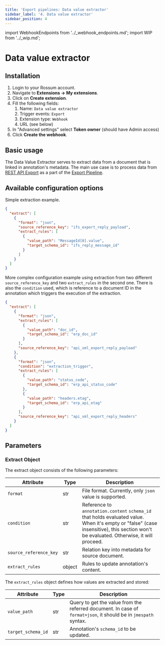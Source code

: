 ```yaml
---
title: 'Export pipelines: Data value extractor'
sidebar_label: '4. Data value extractor'
sidebar_position: 4
---
```


import WebhookEndpoints from '../\_webhook_endpoints.md';
import WIP from '../\_wip.md';

# Data value extractor

## Installation

1. Login to your Rossum account.
1. Navigate to **Extensions → My extensions**.
1. Click on **Create extension**.
1. Fill the following fields:
   1. Name: `Data value extractor`
   1. Trigger events: `Export`
   1. Extension type: `Webhook`
   1. URL (see below)
1. In "Advanced settings" select **Token owner** (should have Admin access)
1. Click **Create the webhook**.

<WIP />

<WebhookEndpoints
  eu1="https://elis.data-value-extractor.rossum-ext.app/"
  eu2="https://shared-eu2.data-value-extractor.rossum-ext.app/"
  us="https://us.data-value-extractor.rossum-ext.app/"
  jp="https://shared-jp.data-value-extractor.rossum-ext.app/"
/>

## Basic usage

The Data Value Extractor serves to extract data from a document that is linked in annotation's metadata. The main use case is to process data from [REST API Export](https://rossum.university/docs/learn/export-pipeline/rest-api-export) as a part of the [Export Pipeline](https://rossum.university/docs/learn/export-pipeline).

## Available configuration options

Simple extraction example.

```json
{
  "extract": [
    {
      "format": "json",
      "source_reference_key": "ifs_export_reply_payload",
      "extract_rules": [
        {
          "value_path": "MessageId[0].value",
          "target_schema_id": "ifs_reply_message_id"
        }
      ]
    }
  ]
}
```

More complex configuration example using extraction from two different `source_reference_key` and two `extract_rules` in the second one. There is also the `condition` used, which is reference to a document ID in the annotation which triggers the execution of the extraction.

```json
{
  "extract": [
    {
      "format": "json",
      "extract_rules": [
        {
          "value_path": "doc_id",
          "target_schema_id": "erp_doc_id"
        }
      ],
      "source_reference_key": "api_xml_export_reply_payload"
    },
    {
      "format": "json",
      "condition": "extraction_trigger",
      "extract_rules": [
        {
          "value_path": "status_code",
          "target_schema_id": "erp_api_status_code"
        },
        {
          "value_path": "headers.etag",
          "target_schema_id": "erp_api_etag"
        }
      ],
      "source_reference_key": "api_xml_export_reply_headers"
    }
  ]
}
```

## Parameters

### Extract Object

The extract object consists of the following parameters:

| Attribute            | Type   | Description |
|----------------------|--------|-------------|
| `format`            | str    | File format. Currently, only `json` value is supported. |
| `condition`         | str    | Reference to `annotation.content` `schema_id` that holds evaluated value. When it's empty or "false" (case insensitive), this section won't be evaluated. Otherwise, it will proceed. |
| `source_reference_key` | str  | Relation key into metadata for source document. |
| `extract_rules`     | object | Rules to update annotation's content. |

The `extract_rules` object defines how values are extracted and stored:

| Attribute         | Type   | Description |
|------------------|--------|-------------|
| `value_path`    | str    | Query to get the value from the referred document. In case of `format=json`, it should be in `jmespath` syntax. |
| `target_schema_id` | str  | Annotation's `schema_id` to be updated. |
